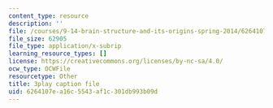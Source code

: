 ```yaml
---
content_type: resource
description: ''
file: /courses/9-14-brain-structure-and-its-origins-spring-2014/6264107ea16c5543af1c301db993b09d_555128.vtt
file_size: 62905
file_type: application/x-subrip
learning_resource_types: []
license: https://creativecommons.org/licenses/by-nc-sa/4.0/
ocw_type: OCWFile
resourcetype: Other
title: 3play caption file
uid: 6264107e-a16c-5543-af1c-301db993b09d
---
```

